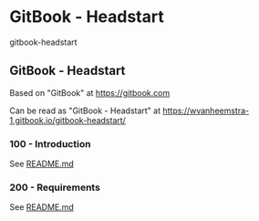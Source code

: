 # GitBook - Headstart

gitbook-headstart

## GitBook - Headstart

Based on "GitBook" at https://gitbook.com

Can be read as "GitBook - Headstart" at https://wvanheemstra-1.gitbook.io/gitbook-headstart/

### 100 - Introduction

See [README.md](100/)

### 200 - Requirements

See [README.md](README/200-requirements.md)
